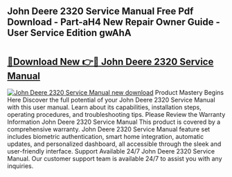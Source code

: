 ## John Deere 2320 Service Manual Free Pdf Download - Part-aH4 New Repair Owner Guide - User Service Edition gwAhA

# <h2><a href="http://bc93184.oget.top/?id=John+Deere+2320+Service+Manual">🔗Download New 👉🔴 John Deere 2320 Service Manual</a></h2>

[![John Deere 2320 Service Manual new download](https://i.imgur.com/5g1atiW.png)](http://bc93184.oget.top/?id=John+Deere+2320+Service+Manual)
Product Mastery Begins Here Discover the full potential of your John Deere 2320 Service Manual with this user manual. Learn about its capabilities, installation steps, operating procedures, and troubleshooting tips. Please Review the Warranty Information John Deere 2320 Service Manual This product is covered by a comprehensive warranty. John Deere 2320 Service Manual feature set includes biometric authentication, smart home integration, automatic updates, and personalized dashboard, all accessible through the sleek and user-friendly interface. Support Available 24/7 John Deere 2320 Service Manual. Our customer support team is available 24/7 to assist you with any inquiries.
